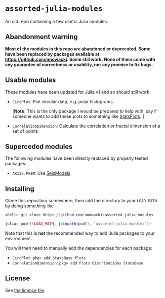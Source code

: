 # `assorted-julia-modules`

An old repo containing a few useful Julia modules.

## Abandonment warning
**Most of the modules in this repo are abandoned or deprecated.
Some have been replaced by packages available at
https://github.com/anowacki.  Some still work.
None of them come with any
guarantee of correctness or usability, nor any promise to fix
bugs.**

## Usable modules
These modules have been updated for Julia v1 and so should still work.

- `CircPlot`: Plot circular data, e.g. polar histograms.

  [**Note:**
  This is the only package I would be prepared to help with, say
  if someone wants to add these plots to something like
  [StatsPlots](https://github.com/JuliaPlots/StatsPlots.jl).
  ]

- `CorrelationDimension`: Calculate the correlation or fractal dimension
  of a set of points

## Superceded modules

The following modules have been directly replaced by properly
tested packages:
- `AK135`, `PREM`: Use [SeisModels](https://github.com/anowacki/SeisModels.jl).

## Installing

Clone this repository somewhere, then add the directory to your
`LOAD_PATH` by doing something like
```julia
shell> git clone https://github.com/anowacki/assorted-julia-modules

julia> push!(LOAD_PATH, joinpath(pwd(), "assorted-julia-modules"))
```
Note that this is **not** the recommended way to add
Julia packages to your environment.

You will then need to manually add the dependencies for each package:

- `CircPlot`: `pkg> add StatsBase Plots`
- `CorrelationDimension`: `pkg> add Plots Distributions StatsBase`

## License
See [the licence file](LICENCE.md).
